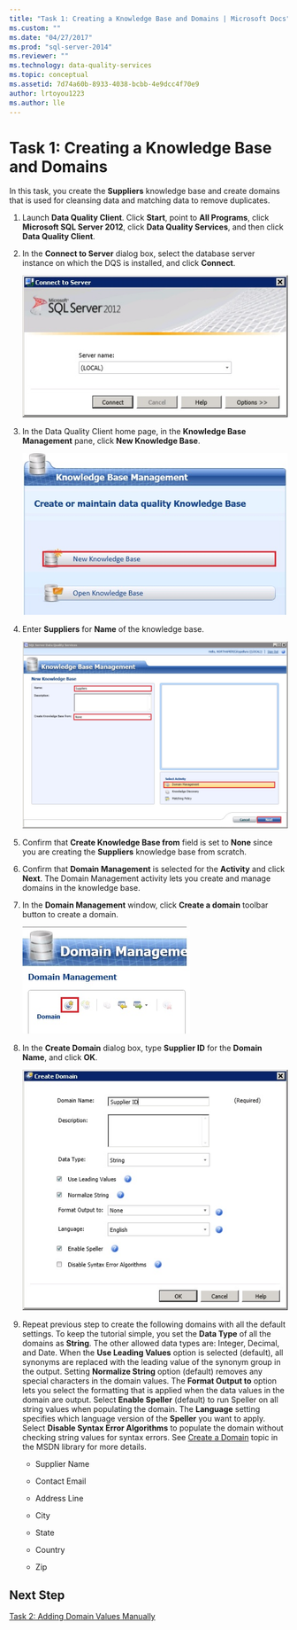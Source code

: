 ```yaml
---
title: "Task 1: Creating a Knowledge Base and Domains | Microsoft Docs"
ms.custom: ""
ms.date: "04/27/2017"
ms.prod: "sql-server-2014"
ms.reviewer: ""
ms.technology: data-quality-services
ms.topic: conceptual
ms.assetid: 7d74a60b-8933-4038-bcbb-4e9dcc4f70e9
author: lrtoyou1223
ms.author: lle
---
```

# Task 1: Creating a Knowledge Base and Domains
  In this task, you create the **Suppliers** knowledge base and create domains that is used for cleansing data and matching data to remove duplicates.  
  
1.  Launch **Data Quality Client**. Click **Start**, point to **All Programs**, click **Microsoft SQL Server 2012**, click **Data Quality Services**, and then click **Data Quality Client**.  
  
2.  In the **Connect to Server** dialog box, select the database server instance on which the DQS is installed, and click **Connect**.  
  
     ![Connect to Server Dialog Box](../../2014/tutorials/media/et-creatingaknowledgebaseanddomains-01.jpg "Connect to Server Dialog Box")  
  
3.  In the Data Quality Client home page, in the **Knowledge Base Management** pane, click **New Knowledge Base**.  
  
     ![Knowledge Base Management - New KB](../../2014/tutorials/media/et-creatingaknowledgebaseanddomains-02.jpg "Knowledge Base Management - New KB")  
  
4.  Enter **Suppliers** for **Name** of the knowledge base.  
  
     ![New Knowledge Base - Domain Management](../../2014/tutorials/media/et-creatingaknowledgebaseanddomains-03.jpg "New Knowledge Base - Domain Management")  
  
5.  Confirm that **Create Knowledge Base from** field is set to **None** since you are creating the **Suppliers** knowledge base from scratch.  
  
6.  Confirm that **Domain Management** is selected for the **Activity** and click **Next**. The Domain Management activity lets you create and manage domains in the knowledge base.  
  
7.  In the **Domain Management** window, click **Create a domain** toolbar button to create a domain.  
  
     ![Create Domain Toolbar Button](../../2014/tutorials/media/et-creatingaknowledgebaseanddomains-04.jpg "Create Domain Toolbar Button")  
  
8.  In the **Create Domain** dialog box, type **Supplier ID** for the **Domain Name**, and click **OK**.  
  
     ![Create Domain Dialog Box](../../2014/tutorials/media/et-creatingaknowledgebaseanddomains-05.jpg "Create Domain Dialog Box")  
  
9. Repeat previous step to create the following domains with all the default settings. To keep the tutorial simple, you set the **Data Type** of all the domains as **String**. The other allowed data types are: Integer, Decimal, and Date. When the **Use Leading Values** option is selected (default), all synonyms are replaced with the leading value of the synonym group in the output. Setting **Normalize String** option (default) removes any special characters in the domain values. The **Format Output to** option lets you select the formatting that is applied when the data values in the domain are output. Select **Enable Speller** (default) to run Speller on all string values when populating the domain. The **Language** setting specifies which language version of the **Speller** you want to apply. Select **Disable Syntax Error Algorithms** to populate the domain without checking string values for syntax errors. See [Create a Domain](https://msdn.microsoft.com/library/hh510401.aspx) topic in the MSDN library for more details.  
  
    -   Supplier Name  
  
    -   Contact Email  
  
    -   Address Line  
  
    -   City  
  
    -   State  
  
    -   Country  
  
    -   Zip  
  
## Next Step  
 [Task 2: Adding Domain Values Manually](../../2014/tutorials/task-2-adding-domain-values-manually.md)  
  
  
